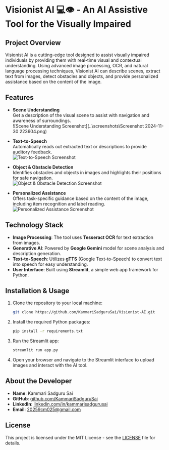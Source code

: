 # Visionist AI 💻👁️ - An AI Assistive Tool for the Visually Impaired

## Project Overview
Visionist AI is a cutting-edge tool designed to assist visually impaired individuals by providing them with real-time visual and contextual understanding. Using advanced image processing, OCR, and natural language processing techniques, Visionist AI can describe scenes, extract text from images, detect obstacles and objects, and provide personalized assistance based on the content of the image.

## Features
- **Scene Understanding**  
  Get a description of the visual scene to assist with navigation and awareness of surroundings.  
  ![Scene Understanding Screenshot](..\screenshots\Screenshot 2024-11-30 223604.png)

- **Text-to-Speech**  
  Automatically reads out extracted text or descriptions to provide auditory feedback.  
  ![Text-to-Speech Screenshot](path_to_screenshot.png)

- **Object & Obstacle Detection**  
  Identifies obstacles and objects in images and highlights their positions for safe navigation.  
  ![Object & Obstacle Detection Screenshot](path_to_screenshot.png)

- **Personalized Assistance**  
  Offers task-specific guidance based on the content of the image, including item recognition and label reading.  
  ![Personalized Assistance Screenshot](path_to_screenshot.png)

## Technology Stack
- **Image Processing**: The tool uses **Tesseract OCR** for text extraction from images.
- **Generative AI**: Powered by **Google Gemini** model for scene analysis and description generation.
- **Text-to-Speech**: Utilizes **gTTS** (Google Text-to-Speech) to convert text into speech for easy understanding.
- **User Interface**: Built using **Streamlit**, a simple web app framework for Python.

## Installation & Usage
1. Clone the repository to your local machine:
    ```bash
    git clone https://github.com/KammariSadguruSai/Visionist-AI.git
    ```

2. Install the required Python packages:
    ```bash
    pip install -r requirements.txt
    ```

3. Run the Streamlit app:
    ```bash
    streamlit run app.py
    ```

4. Open your browser and navigate to the Streamlit interface to upload images and interact with the AI tool.

## About the Developer
- **Name**: Kammari Sadguru Sai
- **GitHub**: [github.com/KammariSadguruSai](https://github.com/KammariSadguruSai)
- **LinkedIn**: [linkedin.com/in/kammarisadgurusai](https://www.linkedin.com/in/kammarisadgurusai)
- **Email**: [20259cm025@gmail.com](mailto:20259cm025@gmail.com)

## License
This project is licensed under the MIT License - see the [LICENSE](LICENSE) file for details.
